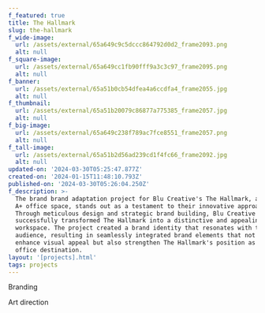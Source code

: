 ```yaml
---
f_featured: true
title: The Hallmark
slug: the-hallmark
f_wide-image:
  url: /assets/external/65a649c9c5dccc864792d0d2_frame2093.png
  alt: null
f_square-image:
  url: /assets/external/65a649cc1fb90fff9a3c3c97_frame2095.png
  alt: null
f_banner:
  url: /assets/external/65a51b0cb54dfea4a6ccdfa4_frame2055.jpg
  alt: null
f_thumbnail:
  url: /assets/external/65a51b20079c86877a775385_frame2057.jpg
  alt: null
f_big-image:
  url: /assets/external/65a649c238f789ac7fce8551_frame2057.png
  alt: null
f_tall-image:
  url: /assets/external/65a51b2d56ad239cd1f4fc66_frame2092.jpg
  alt: null
updated-on: '2024-03-30T05:25:47.877Z'
created-on: '2024-01-15T11:48:10.793Z'
published-on: '2024-03-30T05:26:04.250Z'
f_description: >-
  The brand brand adaptation project for Blu Creative's The Hallmark, a premium
  A+ office space, stands out as a testament to their innovative approach.
  Through meticulous design and strategic brand building, Blu Creative has
  successfully transformed The Hallmark into a distinctive and appealing
  workspace. The project created a brand identity that resonates with the target
  audience, resulting in seamlessly integrated brand elements that not only
  enhance visual appeal but also strengthen The Hallmark's position as a leading
  office destination.
layout: '[projects].html'
tags: projects
---
```


Branding

Art direction
